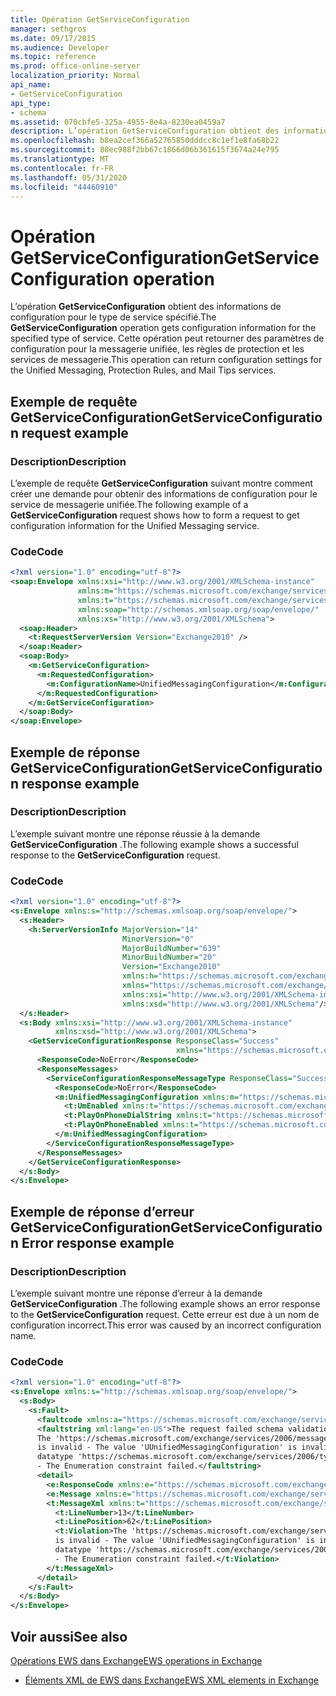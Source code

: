 ```yaml
---
title: Opération GetServiceConfiguration
manager: sethgros
ms.date: 09/17/2015
ms.audience: Developer
ms.topic: reference
ms.prod: office-online-server
localization_priority: Normal
api_name:
- GetServiceConfiguration
api_type:
- schema
ms.assetid: 070cbfe5-325a-4955-8e4a-8230ea0459a7
description: L’opération GetServiceConfiguration obtient des informations de configuration pour le type de service spécifié. Cette opération peut retourner des paramètres de configuration pour la messagerie unifiée, les règles de protection et les services de messagerie.
ms.openlocfilehash: b8ea2cef366a52765850dddcc8c1ef1e8fa68b22
ms.sourcegitcommit: 88ec988f2bb67c1866d06b361615f3674a24e795
ms.translationtype: MT
ms.contentlocale: fr-FR
ms.lasthandoff: 05/31/2020
ms.locfileid: "44460910"
---
```

# <a name="getserviceconfiguration-operation"></a><span data-ttu-id="abe2b-104">Opération GetServiceConfiguration</span><span class="sxs-lookup"><span data-stu-id="abe2b-104">GetServiceConfiguration operation</span></span>

<span data-ttu-id="abe2b-105">L’opération **GetServiceConfiguration** obtient des informations de configuration pour le type de service spécifié.</span><span class="sxs-lookup"><span data-stu-id="abe2b-105">The **GetServiceConfiguration** operation gets configuration information for the specified type of service.</span></span> <span data-ttu-id="abe2b-106">Cette opération peut retourner des paramètres de configuration pour la messagerie unifiée, les règles de protection et les services de messagerie.</span><span class="sxs-lookup"><span data-stu-id="abe2b-106">This operation can return configuration settings for the Unified Messaging, Protection Rules, and Mail Tips services.</span></span> 
  
## <a name="getserviceconfiguration-request-example"></a><span data-ttu-id="abe2b-107">Exemple de requête GetServiceConfiguration</span><span class="sxs-lookup"><span data-stu-id="abe2b-107">GetServiceConfiguration request example</span></span>

### <a name="description"></a><span data-ttu-id="abe2b-108">Description</span><span class="sxs-lookup"><span data-stu-id="abe2b-108">Description</span></span>

<span data-ttu-id="abe2b-109">L’exemple de requête **GetServiceConfiguration** suivant montre comment créer une demande pour obtenir des informations de configuration pour le service de messagerie unifiée.</span><span class="sxs-lookup"><span data-stu-id="abe2b-109">The following example of a **GetServiceConfiguration** request shows how to form a request to get configuration information for the Unified Messaging service.</span></span> 
  
### <a name="code"></a><span data-ttu-id="abe2b-110">Code</span><span class="sxs-lookup"><span data-stu-id="abe2b-110">Code</span></span>

```XML
<?xml version="1.0" encoding="utf-8"?>
<soap:Envelope xmlns:xsi="http://www.w3.org/2001/XMLSchema-instance"
               xmlns:m="https://schemas.microsoft.com/exchange/services/2006/messages"
               xmlns:t="https://schemas.microsoft.com/exchange/services/2006/types"
               xmlns:soap="http://schemas.xmlsoap.org/soap/envelope/"
               xmlns:xs="http://www.w3.org/2001/XMLSchema">
  <soap:Header>
    <t:RequestServerVersion Version="Exchange2010" />
  </soap:Header>
  <soap:Body>
    <m:GetServiceConfiguration>
      <m:RequestedConfiguration>
        <m:ConfigurationName>UnifiedMessagingConfiguration</m:ConfigurationName>
      </m:RequestedConfiguration>
    </m:GetServiceConfiguration>
  </soap:Body>
</soap:Envelope>
```

## <a name="getserviceconfiguration-response-example"></a><span data-ttu-id="abe2b-111">Exemple de réponse GetServiceConfiguration</span><span class="sxs-lookup"><span data-stu-id="abe2b-111">GetServiceConfiguration response example</span></span>

### <a name="description"></a><span data-ttu-id="abe2b-112">Description</span><span class="sxs-lookup"><span data-stu-id="abe2b-112">Description</span></span>

<span data-ttu-id="abe2b-113">L’exemple suivant montre une réponse réussie à la demande **GetServiceConfiguration** .</span><span class="sxs-lookup"><span data-stu-id="abe2b-113">The following example shows a successful response to the **GetServiceConfiguration** request.</span></span> 
  
### <a name="code"></a><span data-ttu-id="abe2b-114">Code</span><span class="sxs-lookup"><span data-stu-id="abe2b-114">Code</span></span>

```XML
<?xml version="1.0" encoding="utf-8"?>
<s:Envelope xmlns:s="http://schemas.xmlsoap.org/soap/envelope/">
  <s:Header>
    <h:ServerVersionInfo MajorVersion="14" 
                         MinorVersion="0" 
                         MajorBuildNumber="639" 
                         MinorBuildNumber="20" 
                         Version="Exchange2010" 
                         xmlns:h="https://schemas.microsoft.com/exchange/services/2006/types" 
                         xmlns="https://schemas.microsoft.com/exchange/services/2006/types" 
                         xmlns:xsi="http://www.w3.org/2001/XMLSchema-instance" 
                         xmlns:xsd="http://www.w3.org/2001/XMLSchema"/>
  </s:Header>
  <s:Body xmlns:xsi="http://www.w3.org/2001/XMLSchema-instance" 
          xmlns:xsd="http://www.w3.org/2001/XMLSchema">
    <GetServiceConfigurationResponse ResponseClass="Success" 
                                     xmlns="https://schemas.microsoft.com/exchange/services/2006/messages">
      <ResponseCode>NoError</ResponseCode>
      <ResponseMessages>
        <ServiceConfigurationResponseMessageType ResponseClass="Success">
          <ResponseCode>NoError</ResponseCode>
          <m:UnifiedMessagingConfiguration xmlns:m="https://schemas.microsoft.com/exchange/services/2006/messages">
            <t:UmEnabled xmlns:t="https://schemas.microsoft.com/exchange/services/2006/types">true</t:UmEnabled>
            <t:PlayOnPhoneDialString xmlns:t="https://schemas.microsoft.com/exchange/services/2006/types">user@contoso.com</t:PlayOnPhoneDialString>
            <t:PlayOnPhoneEnabled xmlns:t="https://schemas.microsoft.com/exchange/services/2006/types">true</t:PlayOnPhoneEnabled>
          </m:UnifiedMessagingConfiguration>
        </ServiceConfigurationResponseMessageType>
      </ResponseMessages>
    </GetServiceConfigurationResponse>
  </s:Body>
</s:Envelope>
```

## <a name="getserviceconfiguration-error-response-example"></a><span data-ttu-id="abe2b-115">Exemple de réponse d’erreur GetServiceConfiguration</span><span class="sxs-lookup"><span data-stu-id="abe2b-115">GetServiceConfiguration Error response example</span></span>

### <a name="description"></a><span data-ttu-id="abe2b-116">Description</span><span class="sxs-lookup"><span data-stu-id="abe2b-116">Description</span></span>

<span data-ttu-id="abe2b-117">L’exemple suivant montre une réponse d’erreur à la demande **GetServiceConfiguration** .</span><span class="sxs-lookup"><span data-stu-id="abe2b-117">The following example shows an error response to the **GetServiceConfiguration** request.</span></span> <span data-ttu-id="abe2b-118">Cette erreur est due à un nom de configuration incorrect.</span><span class="sxs-lookup"><span data-stu-id="abe2b-118">This error was caused by an incorrect configuration name.</span></span> 
  
### <a name="code"></a><span data-ttu-id="abe2b-119">Code</span><span class="sxs-lookup"><span data-stu-id="abe2b-119">Code</span></span>

```XML
<?xml version="1.0" encoding="utf-8"?>
<s:Envelope xmlns:s="http://schemas.xmlsoap.org/soap/envelope/">
  <s:Body>
    <s:Fault>
      <faultcode xmlns:a="https://schemas.microsoft.com/exchange/services/2006/types">a:ErrorSchemaValidation</faultcode>
      <faultstring xml:lang="en-US">The request failed schema validation: 
      The 'https://schemas.microsoft.com/exchange/services/2006/messages:ConfigurationName' element 
      is invalid - The value 'UUnifiedMessagingConfiguration' is invalid according to its 
      datatype 'https://schemas.microsoft.com/exchange/services/2006/types:ServiceConfigurationType' 
      - The Enumeration constraint failed.</faultstring>
      <detail>
        <e:ResponseCode xmlns:e="https://schemas.microsoft.com/exchange/services/2006/errors">ErrorSchemaValidation</e:ResponseCode>
        <e:Message xmlns:e="https://schemas.microsoft.com/exchange/services/2006/errors">The request failed schema validation.</e:Message>
        <t:MessageXml xmlns:t="https://schemas.microsoft.com/exchange/services/2006/types">
          <t:LineNumber>13</t:LineNumber>
          <t:LinePosition>62</t:LinePosition>
          <t:Violation>The 'https://schemas.microsoft.com/exchange/services/2006/messages:ConfigurationName' element 
          is invalid - The value 'UUnifiedMessagingConfiguration' is invalid according to its 
          datatype 'https://schemas.microsoft.com/exchange/services/2006/types:ServiceConfigurationType'
          - The Enumeration constraint failed.</t:Violation>
        </t:MessageXml>
      </detail>
    </s:Fault>
  </s:Body>
</s:Envelope>
```

## <a name="see-also"></a><span data-ttu-id="abe2b-120">Voir aussi</span><span class="sxs-lookup"><span data-stu-id="abe2b-120">See also</span></span>



[<span data-ttu-id="abe2b-121">Opérations EWS dans Exchange</span><span class="sxs-lookup"><span data-stu-id="abe2b-121">EWS operations in Exchange</span></span>](ews-operations-in-exchange.md)
  
- [<span data-ttu-id="abe2b-122">Éléments XML de EWS dans Exchange</span><span class="sxs-lookup"><span data-stu-id="abe2b-122">EWS XML elements in Exchange</span></span>](ews-xml-elements-in-exchange.md)


